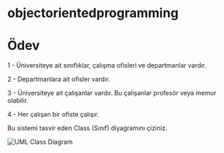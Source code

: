 # objectorientedprogramming

# Ödev

1 - Üniversiteye ait sınıflıklar, çalışma ofisleri ve departmanlar vardır.

2 - Departmanlara ait ofisler vardır.

3 - Üniversiteye ait çalışanlar vardır. Bu çalışanlar profesör veya memur olabilir.

4 - Her çalışan bir ofiste çalışır.

Bu sistemi tasvir eden Class (Sınıf) diyagramını çiziniz.

![UML Class Diagram](https://user-images.githubusercontent.com/94282227/161902714-afb9a539-ad20-4def-9d8a-cd0af9ac2cdc.jpg)
